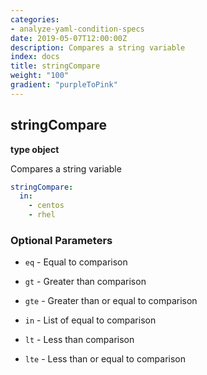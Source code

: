 ```yaml
---
categories:
- analyze-yaml-condition-specs
date: 2019-05-07T12:00:00Z
description: Compares a string variable
index: docs
title: stringCompare
weight: "100"
gradient: "purpleToPink"
---
```


## stringCompare

**type object**

Compares a string variable


```yaml
stringCompare:
  in:
    - centos
    - rhel
```


### Optional Parameters


- `eq` - Equal to comparison


- `gt` - Greater than comparison


- `gte` - Greater than or equal to comparison


- `in` - List of equal to comparison


- `lt` - Less than comparison


- `lte` - Less than or equal to comparison

